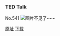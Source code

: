 ### TED Talk
No.541
![图片不见了~~~](https://imgs.xkcd.com/comics/ted_talk.png)

[原址](https://xkcd.com//541) [下载](https://imgs.xkcd.com/comics/ted_talk.png)

